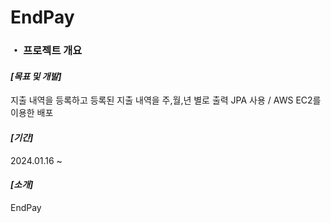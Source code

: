 <h1>EndPay</h1> 

### ・ 프로젝트 개요

<h4><i>[목표 및 개발]</i></h4>
지출 내역을 등록하고 등록된 지출 내역을 주,월,년 별로 출력
JPA 사용 / AWS EC2를 이용한 배포

<h4><i>[기간]</i></h4>
2024.01.16 ~<br>

<h4><i>[소개]</i></h4>

EndPay <br>
<br>

